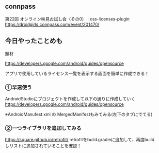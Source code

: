 ## connpass

第22回 オンライン味見お試し会（その0） : oss-licenses-plugin https://droidgirls.connpass.com/event/201470/

## 今日やったことめも

題材

https://developers.google.com/android/guides/opensource

アプリで使用しているライセンス一覧を表示する画面を簡単に作成できる！

### ①早速使う

AndroidStudioにプロジェクトを作成して以下の通りに作成していく
https://developers.google.com/android/guides/opensource

※AndroidManufest.xml の MergedManifestもみてみる(左下のタブにでてる)

### ②一つライブラリを追加してみる

https://square.github.io/retrofit/
retrofitをbuild.gradleに追加して、再度buildしリストに追加されていることを確認！
